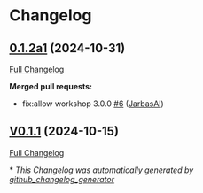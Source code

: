 # Changelog

## [0.1.2a1](https://github.com/OpenVoiceOS/ovos-skill-number-facts/tree/0.1.2a1) (2024-10-31)

[Full Changelog](https://github.com/OpenVoiceOS/ovos-skill-number-facts/compare/V0.1.1...0.1.2a1)

**Merged pull requests:**

- fix:allow workshop 3.0.0 [\#6](https://github.com/OpenVoiceOS/ovos-skill-number-facts/pull/6) ([JarbasAl](https://github.com/JarbasAl))

## [V0.1.1](https://github.com/OpenVoiceOS/ovos-skill-number-facts/tree/V0.1.1) (2024-10-15)

[Full Changelog](https://github.com/OpenVoiceOS/ovos-skill-number-facts/compare/0.1.1...V0.1.1)



\* *This Changelog was automatically generated by [github_changelog_generator](https://github.com/github-changelog-generator/github-changelog-generator)*
